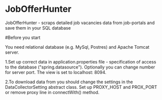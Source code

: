 # JobOfferHunter

JobOfferHunter - scraps detailed job vacancies data from job-portals and save them in your SQL database

#Before you start

You need relational database (e.g. MySql, Postres) and Apache Tomcat server.

1.Set up correct data in application.properties file - specification of access to the database ("spring.datasource"). 
Optionally you can change number for server port. The view is set to localhost: 8094.

2.To download data from you should change the settings in the DataCollectorSetting abstract class. 
Set up PROXY_HOST and PROX_PORT or remove proxy line in connectWith() method.
